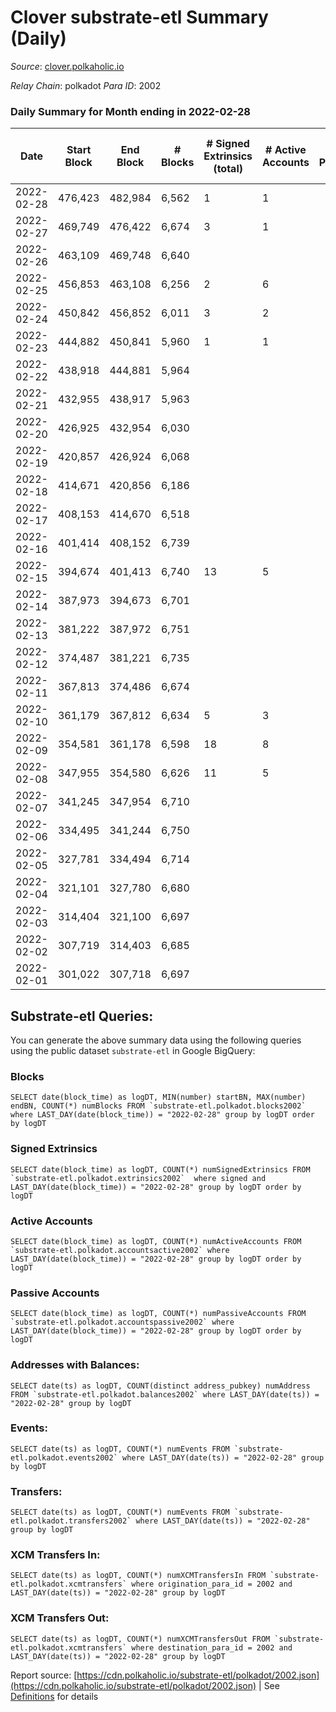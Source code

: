 # Clover substrate-etl Summary (Daily)

_Source_: [clover.polkaholic.io](https://clover.polkaholic.io)

*Relay Chain*: polkadot
*Para ID*: 2002



### Daily Summary for Month ending in 2022-02-28


| Date | Start Block | End Block | # Blocks | # Signed Extrinsics (total) | # Active Accounts | # Passive | # New | # Addresses with Balances | # Events | # Transfers | # XCM Transfers In | # XCM Transfers Out | Issues | 
| ---- | ----------- | --------- | -------- | --------------------------- | ----------------- | --------- | ----- | ------------------------- | -------- | ----------- | ------------------ | ------------------- | ------ |
| 2022-02-28 | 476,423 | 482,984 | 6,562 | 1 | 1 |  |  | 49 | 13,139 |   |   |   |  |
| 2022-02-27 | 469,749 | 476,422 | 6,674 | 3 | 1 |  |  | 47 | 13,360 |   |   |   |  |
| 2022-02-26 | 463,109 | 469,748 | 6,640 |  |  |  |  | 47 | 13,282 |   |   |   |  |
| 2022-02-25 | 456,853 | 463,108 | 6,256 | 2 | 6 |  |  | 47 | 12,533 | 2 ($52.40) |   |   |  |
| 2022-02-24 | 450,842 | 456,852 | 6,011 | 3 | 2 |  |  | 46 | 12,035 |   |   |   |  |
| 2022-02-23 | 444,882 | 450,841 | 5,960 | 1 | 1 |  |  | 46 | 11,927 |   |   |   |  |
| 2022-02-22 | 438,918 | 444,881 | 5,964 |  |  |  |  | 46 | 11,930 |   |   |   |  |
| 2022-02-21 | 432,955 | 438,917 | 5,963 |  |  |  |  | 46 | 11,927 |   |   |   |  |
| 2022-02-20 | 426,925 | 432,954 | 6,030 |  |  |  |  | 46 | 12,066 |   |   |   |  |
| 2022-02-19 | 420,857 | 426,924 | 6,068 |  |  |  |  | 46 | 12,138 |   |   |   |  |
| 2022-02-18 | 414,671 | 420,856 | 6,186 |  |  |  |  | 46 | 12,376 |   |   |   |  |
| 2022-02-17 | 408,153 | 414,670 | 6,518 |  |  |  |  | 46 | 13,038 |   |   |   |  |
| 2022-02-16 | 401,414 | 408,152 | 6,739 |  |  |  |  | 46 | 13,483 |   |   |   |  |
| 2022-02-15 | 394,674 | 401,413 | 6,740 | 13 | 5 |  |  | 46 | 13,551 | 11 ($5,605.56) |   |   |  |
| 2022-02-14 | 387,973 | 394,673 | 6,701 |  |  |  |  | 36 | 13,408 |   |   |   |  |
| 2022-02-13 | 381,222 | 387,972 | 6,751 |  |  |  |  | 36 | 13,504 |   |   |   |  |
| 2022-02-12 | 374,487 | 381,221 | 6,735 |  |  |  |  | 36 | 13,471 |   |   |   |  |
| 2022-02-11 | 367,813 | 374,486 | 6,674 |  |  |  |  | 36 | 13,353 |   |   |   |  |
| 2022-02-10 | 361,179 | 367,812 | 6,634 | 5 | 3 |  |  | 36 | 13,289 |   |   |   |  |
| 2022-02-09 | 354,581 | 361,178 | 6,598 | 18 | 8 |  |  | 36 | 13,307 | 10 ($112.41) |   |   |  |
| 2022-02-08 | 347,955 | 354,580 | 6,626 | 11 | 5 |  |  | 28 | 13,325 | 8 ($1.39) |   |   |  |
| 2022-02-07 | 341,245 | 347,954 | 6,710 |  |  |  |  | 22 | 13,426 |   |   |   |  |
| 2022-02-06 | 334,495 | 341,244 | 6,750 |  |  |  |  | 22 | 13,506 |   |   |   |  |
| 2022-02-05 | 327,781 | 334,494 | 6,714 |  |  |  |  | 21 | 13,432 |   |   |   |  |
| 2022-02-04 | 321,101 | 327,780 | 6,680 |  |  |  |  | 21 | 13,362 |   |   |   |  |
| 2022-02-03 | 314,404 | 321,100 | 6,697 |  |  |  |  | 21 | 13,399 |   |   |   |  |
| 2022-02-02 | 307,719 | 314,403 | 6,685 |  |  |  |  | 21 | 13,372 |   |   |   |  |
| 2022-02-01 | 301,022 | 307,718 | 6,697 |  |  |  |  | 21 | 13,400 |   |   |   |  |

## Substrate-etl Queries:
You can generate the above summary data using the following queries using the public dataset `substrate-etl` in Google BigQuery:


### Blocks
```
SELECT date(block_time) as logDT, MIN(number) startBN, MAX(number) endBN, COUNT(*) numBlocks FROM `substrate-etl.polkadot.blocks2002`  where LAST_DAY(date(block_time)) = "2022-02-28" group by logDT order by logDT
```


### Signed Extrinsics
```
SELECT date(block_time) as logDT, COUNT(*) numSignedExtrinsics FROM `substrate-etl.polkadot.extrinsics2002`  where signed and LAST_DAY(date(block_time)) = "2022-02-28" group by logDT order by logDT
```


### Active Accounts
```
SELECT date(block_time) as logDT, COUNT(*) numActiveAccounts FROM `substrate-etl.polkadot.accountsactive2002` where LAST_DAY(date(block_time)) = "2022-02-28" group by logDT order by logDT
```


### Passive Accounts
```
SELECT date(block_time) as logDT, COUNT(*) numPassiveAccounts FROM `substrate-etl.polkadot.accountspassive2002` where LAST_DAY(date(block_time)) = "2022-02-28" group by logDT order by logDT
```


### Addresses with Balances:
```
SELECT date(ts) as logDT, COUNT(distinct address_pubkey) numAddress FROM `substrate-etl.polkadot.balances2002` where LAST_DAY(date(ts)) = "2022-02-28" group by logDT
```


### Events:
```
SELECT date(ts) as logDT, COUNT(*) numEvents FROM `substrate-etl.polkadot.events2002` where LAST_DAY(date(ts)) = "2022-02-28" group by logDT
```


### Transfers:
```
SELECT date(ts) as logDT, COUNT(*) numEvents FROM `substrate-etl.polkadot.transfers2002` where LAST_DAY(date(ts)) = "2022-02-28" group by logDT
```


### XCM Transfers In:
```
SELECT date(ts) as logDT, COUNT(*) numXCMTransfersIn FROM `substrate-etl.polkadot.xcmtransfers` where origination_para_id = 2002 and LAST_DAY(date(ts)) = "2022-02-28" group by logDT
```


### XCM Transfers Out:
```
SELECT date(ts) as logDT, COUNT(*) numXCMTransfersOut FROM `substrate-etl.polkadot.xcmtransfers` where destination_para_id = 2002 and LAST_DAY(date(ts)) = "2022-02-28" group by logDT
```



Report source: [https://cdn.polkaholic.io/substrate-etl/polkadot/2002.json](https://cdn.polkaholic.io/substrate-etl/polkadot/2002.json) | See [Definitions](/DEFINITIONS.md) for details
